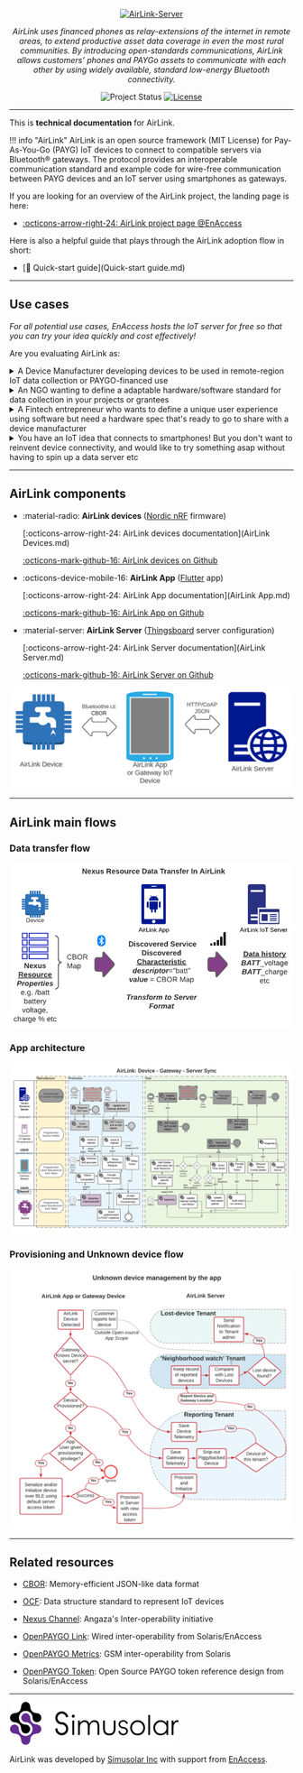 <!-- markdownlint-disable-next-line first-line-h1 -->
<p align="center">
 <a href="https://github.com/EnAccess/AirLink-Server">
  <img
   src="https://enaccess.org/wp-content/uploads/2023/04/Airlink-Graphics-GitHub-2240-%C3%97-800-.svg"
   alt="AirLink-Server"
   width="640"
  >
 </a>
</p>
<p align="center">
  <em>AirLink uses financed phones as relay-extensions of the internet in remote areas, to extend productive asset data coverage in even the most rural communities. By introducing open-standards communications, AirLink allows customers’ phones and PAYGo assets to communicate with each other by using widely available, standard low-energy Bluetooth connectivity.</em>
</p>
<p align="center">
 <img
  alt="Project Status"
  src="https://img.shields.io/badge/Project%20Status-stable-green"
 >
 <a href="https://github.com/EnAccess/AirLink-Server/blob/main/LICENSE" target="_blank">
  <img
   alt="License"
   src="https://img.shields.io/github/license/EnAccess/AirLink-Server"
  >
 </a>
</p>

---

This is **technical documentation** for AirLink.

!!! info "AirLink"
  AirLink is an open source framework (MIT License) for Pay-As-You-Go (PAYG) IoT devices to connect to compatible servers via Bluetooth® gateways. The protocol provides an interoperable communication standard and example code for wire-free communication between PAYG devices and an IoT server using smartphones as gateways.

If you are looking for an overview of the AirLink project, the landing page is here:

- [:octicons-arrow-right-24: AirLink project page @EnAccess](https://enaccess.org/airlink/)

Here is also a helpful guide that plays through the AirLink adoption flow in short:

- [🏁 Quick-start guide](Quick-start guide.md)

---

## Use cases

*For all potential use cases, EnAccess hosts the IoT server for free so that you can try your idea quickly and cost effectively!*

Are you evaluating AirLink as:
<details>

<summary>A Device Manufacturer developing devices to be used in remote-region IoT data collection or PAYGO-financed use</summary>

### Why

AirLink saves manufacturers from the hassle of building out a custom IoT software backend for their hardware devices, and the open source format makes it likely that several adopters with different software stacks for business management can adopt AirLink devices. *This clear separation of the hardware and software stacks using the most commonly adopted ad-hoc wireless communication standard, Bluetooth®, is a key benefit of AirLink.*

### Making your Devices compatible with AirLink

Compatibility takes four simple steps focused on Advertisement and Data format, and optionally on authentication.

1. Customize the Advertisement packet to match AirLink spec, as mentioned in the [AirLink Devices](AirLink%20Devices.md) page.
2. Group similar properties e.g. tempC, maxTemp. Create a [CBOR array](https://cbor.me) with these properties. These will be transferred once the app connects to the device. Collapsing several individual properties into one CBOR Array has the added benefit of making the data transfer memory efficient and fast.
3. Name the Bluetooth® *descriptor* with the property name e.g. 'temp'. Then, AirLink will understand your properties as temp_tempC, temp_maxTemp etc and on successful sync you will find these properties in the timeseries data for that device on the server. Device configurations are also saved similarly in dcfg_* properties.
4. Optional: Build an [access control flow](#airlink-main-flows) in your devices which relies on a Server Access Token "password" unique to the device, starting with a pre-programmed value which is entered into to the firmware. Then, your device will only allow data transfer from/to a particular app which knows the default access token - and once provisioned on the server, will receive an access token *unique* to it. All device data access control will then be locked to phones that can access this unique device token from the server, based on the Role-Based Access Control functions available on the server. 

### Supplying AirLink Devices

There are three main options to having distributors or end users adopt your AirLink devices.

1. Get tenancy on the [AirLink Server](AirLink%20Server.md) and manage devices yourself, using API capabilities to interface with the software stack of the adopter. Upload devices using [CSV upload](Quick-start%20guide.md) to get them ready for the adopter's AirLink App.
2. Get tenancy on the [AirLink Server](AirLink%20Server.md) and use the built-in Angaza or Solaris integration to make your devices connect with one of those software stack, using credentials supplied by Angaza or Solaris. This means any adopter using those software stacks can use your devices, only requirement being obtaining manufacturer and/or distributor API credentials from Angaza or Solaris.
3. Send your devices to the distributor or end user with only the default access token programmed, and the distributor can then associate them with their own version of the AirLink App and their own server tenancy

For each of the cases, the only input required to the devices after [Compatibility](#making-your-devices-compatible-with-airlink) is programming the default access token. Similarly, the only step required to move devices between distributors e.g. reselling stock is to change the default access token to the one supported by the other adopter. The devices themselves are separate from any custom functionality developed in the AirLink app for each distributor/user/adopter so the AirLink Bluetooth® protocol effectively acts to insulate the devices from software stack changes.

### Bluetooth® SIG registration

If your customer will be selling the devices without changing the product name or incorporating into another product, you might need to register with the Bluetooth® SIG at your cost (or negotiate with a distributor). You only have to do this once for all your products that depend on a single Bluetooth® IC e.g. nRF81822, or the Laird BL653 etc. More details are on the [AirLink Devices](AirLink%20Devices.md) page.

---
</details>
<details>

<summary>An NGO wanting to define a adaptable hardware/software standard for data collection in your projects or grantees</summary>

### Out of the box

AirLink, after following the [Quick-Start](Quick-start%20guide.md), can synchronize data from AirLink-compatible devices to the server without any other setup. Server data and device configuration updates can be pulled from the server when in network range, and device updates and data collection from the device can be done fully offline over Bluetooth®. This can be tested using the AirLink Gateway App and AirLink Devices app as shown in the guide.

To customize this behavior for your own data collection project, you will need to customize your Bluetooth® device firmware as well as the open-source AirLink App as below:

### Making Devices compatible with AirLink

If the devices that will serve the data you need to collect have Bluetooth® enabled, then compatibility takes four simple steps focused on Advertisement and Data format, and optionally on authentication. Please discuss these with the device manufacturer:

1. Customize the Advertisement packet to match AirLink spec, as mentioned in the [AirLink Devices](AirLink%20Devices.md) page.
2. Group similar properties e.g. tempC, maxTemp. Create a [CBOR array](https://cbor.me) with these properties. These will be transferred once the app connects to the device
3. Name the Bluetooth® *descriptor* with the property name e.g. 'temp'. Then, AirLink will understand your properties as temp_tempC, temp_maxTemp etc and on successful sync you will find these properties in the timeseries data for that device on the server. Device configurations are also saved similarly in dcfg_* properties.
4. Optional: Build an [access control flow](#airlink-main-flows) in your devices which relies on a Server Access Token "password" unique to the device, starting with a pre-programmed value which is entered into to the firmware. Then, your device will only allow data transfer from/to a particular app which knows the default access token - and once provisioned on the server, will receive an access token *unique* to it. All device data access control will then be locked to phones that can access this unique device token from the server, based on the Role-Based Access Control functions available on the server.

### Building information ownership

Want to assign devices to certain agents? Want to ensure that they automatically pull data when in range / on a button press? Need to store access tokens for certain devices on certain agent phones? No problem! All of these can be achieved using the API access between the AirLink App and the server, and the Role Based Access Control available in thingsboard. The full documentation for the server API is live at the server's [Swagger URL](https://airlink.enaccess.org/swagger-ui.html).

Here are some starting ideas to get your work setup. These can be either done in the Flutter app itself, or on a server running your own application stack "Your Stack".

1. Relating Agents and Devices - AirLink Server UI OR Flutter App OR Your Stack - The first step is to create a relation from the Agent or Customer, registered as a user or customer in the AirLink server, to your device. You can do this via the AirLink server UI, or API access using the "Tenant Administrator" role available in the Flutter app for demonstration, as shown below:
   UI:
   ![]()

   API:
   []()

   ![]()
2. Pulling relevant Server Access Tokens from the server for devices related to a particular app - Flutter App - The first step here is to relate each app instance to the user/customer created in Step #1. At Simusolar, we built a SMS based authentication flow for customers and an email based flow for our Staff, all using Thingsboard.io Rule Chains on the AirLink server connecting to our software stack via API. Once you have users/customers related to the app instance, the relations built in Step#1 will indirectly relate the devices to the app instance. You can then download a list of all 'Server Access Tokens' from the server for the devices that have the relevant relationship, using a query based lookup supported by the AirLink server. For this, you will need to use the "Tenant Administrator" role in the Flutter App andn access this API:
   []()

   For example, to download access tokens related to a particular customer's "Owned" devices, here is the code:

   ```JSON
   abcd
   ```

### Using the devices and app to collect data at scale

1. Admin and Agent roles for Device initialization and Use - Flutter App -
2. Auto-synchronizing - Flutter App -
3. Optional: Create an Automation in your Flutter app that scans for devices, connects to them one by one and pulls data from them to make the process seamless for an Agent or user. The open-source app has the mechanism for the individual steps but leaves the process automation to you depending on your use case.

---
</details>
<details>

<summary>A Fintech entrepreneur who wants to define a unique user experience using software but need a hardware spec that's ready to go to share with a device manufacturer</summary>

---
</details>
<details>

<summary>You have an IoT idea that connects to smartphones! But you don't want to reinvent device connectivity, and would like to try something asap without having to spin up a data server etc</summary>

</details>

---

## AirLink components

- :material-radio: **AirLink devices** ([Nordic nRF](https://www.nordicsemi.com/Products/Bluetooth-Low-Energy) firmware)

  [:octicons-arrow-right-24: AirLink devices documentation](AirLink Devices.md)

  [:octicons-mark-github-16: AirLink devices on Github](https://github.com/EnAccess/AirLink-Devices)

- :octicons-device-mobile-16: **AirLink App** ([Flutter](https://flutter.dev/) app)

  [:octicons-arrow-right-24: AirLink App documentation](AirLink App.md)

  [:octicons-mark-github-16: AirLink App on Github](https://github.com/EnAccess/AirLink-App)

- :material-server: **AirLink Server** ([Thingsboard](https://thingsboard.io/) server configuration)

  [:octicons-arrow-right-24: AirLink Server documentation](AirLink Server.md)

  [:octicons-mark-github-16: AirLink Server on Github](https://github.com/EnAccess/AirLink-Server)

![AirLink Components](AirLink_Components.png)

---

## AirLink main flows

### Data transfer flow

![AirLink Data transfer flow](Simusolar_Architecture_Diagram_-_IoT_Data_Flow.png)

### App architecture

![AirLink App architecture](IoT_Communications_and_Components_spec_-_App_Architecture.png)

### Provisioning and Unknown device flow

![AirLink unknown device flow](AirLink_Unknown_Device_Flow.png)

---

## Related resources

- [CBOR](http://cbor.io/): Memory-efficient JSON-like data format
- [OCF](https://openconnectivity.org/developer/specifications/): Data structure standard to represent IoT devices

- [Nexus Channel](https://angaza.github.io/nexus-channel-models/resource_type_spec.html): Angaza's Inter-operability initiative
- [OpenPAYGO Link](https://github.com/EnAccess/OpenPAYGO-Link/tree/main/Documentation): Wired inter-operability from Solaris/EnAccess
- [OpenPAYGO Metrics](https://github.com/openpaygo/metrics): GSM inter-operability from Solaris
- [OpenPAYGO Token](https://github.com/EnAccess/OpenPAYGO-Token): Open Source PAYGO token reference design from Solaris/EnAccess

---

![Simusolar Inc](Simusolar_logo.png)

AirLink was developed by [Simusolar Inc](https://www.simusolar.com/) with support from [EnAccess](https://enaccess.org).

